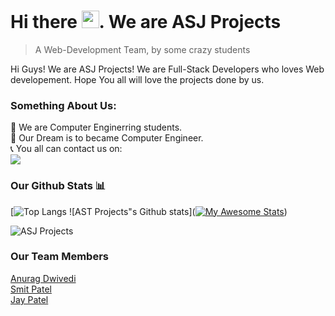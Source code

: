 # Hi there <img src="https://user-images.githubusercontent.com/1303154/88677602-1635ba80-d120-11ea-84d8-d263ba5fc3c0.gif" width="28px">. We are ASJ Projects
> A Web-Development Team, by some crazy students


Hi Guys! We are ASJ Projects! We are Full-Stack Developers who loves Web developement. Hope You all will love the projects done by us.

### Something About Us:

📖 We are Computer Enginerring students. </br>
🔬 Our Dream is to became Computer Engineer. </br>
📞 You all can contact us on: </br>
 <a href="jaypatelxd1314@gmail.com"><img src="https://img.shields.io/badge/Gmail-white.svg?style=for-the-badge&logo=gmail"></a>

### Our Github Stats 📊


[![Top Langs](https://github-readme-stats-git-masterorgs-github-readme-stats-team.vercel.app/api?username=ASJ-PROJECTS&include_orgs=true&show_icons=true&theme=tokyonight&locale=en)
![AST Projects"s Github stats]([![My Awesome Stats](https://awesome-github-stats.azurewebsites.net/user-stats/ASJ-PROJECTS&include_orgs=true&show_icons=true&theme=tokyonight&locale=en)](https://git.io/awesome-stats-card))
<p align="left"> <img src="https://komarev.com/ghpvc/?username=ASJ-PROJECTS&label=Profile%20Views&color=orange&style=flat-square" alt="ASJ Projects" /> </p>


### Our Team Members

[Anurag Dwivedi](https://github.com/anuragdwi) </br>
[Smit Patel](https://github.com/smitpatel-7162) </br>
[Jay Patel](https://github.com/AmYaguchi) </br>
